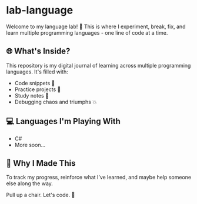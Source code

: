 # lab-language
Welcome to my language lab! 🧪 This is where I experiment, break, fix, and learn multiple programming languages - one line of code at a time.

## 🌐 What's Inside?

This repository is my digital journal of learning across multiple programming languages. It's filled with:

- Code snippets 🧩
- Practice projects 🚧
- Study notes 📒
- Debugging chaos and triumphs 💥

## 💻 Languages I'm Playing With

- C#
- More soon...

## 📍 Why I Made This

To track my progress, reinforce what I’ve learned, and maybe help someone else along the way.

Pull up a chair. Let's code. 🧬